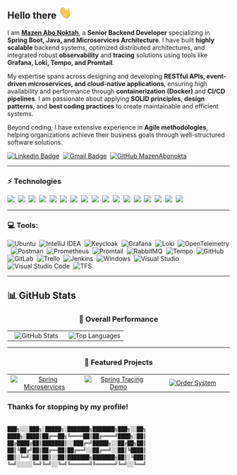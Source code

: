 ## Hello there <img src="https://raw.githubusercontent.com/ABSphreak/ABSphreak/master/gifs/Hi.gif" width="30px">

I am [**Mazen Abo Noktah**](https://github.com/MazenAbonokta), a **Senior Backend Developer** specializing in **Spring Boot, Java, and Microservices Architecture**. I have built **highly scalable** backend systems, optimized distributed architectures, and integrated robust **observability** and **tracing** solutions using tools like **Grafana, Loki, Tempo, and Promtail**.

My expertise spans across designing and developing **RESTful APIs, event-driven microservices, and cloud-native applications**, ensuring high availability and performance through **containerization (Docker)** and **CI/CD pipelines**. I am passionate about applying **SOLID principles**, **design patterns**, and **best coding practices** to create maintainable and efficient systems.

Beyond coding, I have extensive experience in **Agile methodologies**, helping organizations achieve their business goals through well-structured software solutions.

[![Linkedin Badge](https://img.shields.io/badge/-mazen--abo--noktah-blue?style=flat&logo=Linkedin&logoColor=white&link=https://www.linkedin.com/in/mazen-abo-noktah/)](https://www.linkedin.com/in/mazen-abo-noktah/)&nbsp;
[![Gmail Badge](https://img.shields.io/badge/-mazen.abonoktah@gmail.com-c14438?style=flat&logo=Gmail&logoColor=white&link=mailto:mazen.abonoktah@gmail.com)](mailto:mazen.abonoktah@gmail.com)&nbsp;
[![GitHub MazenAbonokta](https://img.shields.io/github/followers/MazenAbonokta?label=follow&style=social)](https://github.com/MazenAbonokta)&nbsp;

---
### ⚡ Technologies
![](https://img.shields.io/badge/Spring%20Boot-6DB33F?style=flat&logo=spring-boot&logoColor=white)&nbsp;
![](https://img.shields.io/badge/Java-ED8B00?style=flat&logo=java&logoColor=white)&nbsp;
![](https://img.shields.io/badge/Angular-DD0031?style=flat&logo=angular&logoColor=white)&nbsp;
![](https://img.shields.io/badge/TypeScript-007ACC?style=flat&logo=typescript&logoColor=white)&nbsp;
![](https://img.shields.io/badge/MySQL-005C84?style=flat&logo=mysql&logoColor=white)&nbsp;
![](https://img.shields.io/badge/PostgreSQL-316192?style=flat&logo=postgresql&logoColor=white)&nbsp;
![](https://img.shields.io/badge/Apache-D42029?style=flat&logo=apache&logoColor=white)&nbsp;
![](https://img.shields.io/badge/Docker-2496ED?style=flat&logo=docker&logoColor=white)&nbsp;
![](https://img.shields.io/badge/.NET-5C2D91?style=flat&logo=.net&logoColor=white)&nbsp;
![](https://img.shields.io/badge/C%23-239120?style=flat&logo=c-sharp&logoColor=white)&nbsp;
![](https://img.shields.io/badge/SQL%20Server-CC2927?style=flat&logo=microsoft%20sql%20server&logoColor=white)&nbsp;
![](https://img.shields.io/badge/CSS-239120?style=flat&logo=css3&logoColor=white)&nbsp;
![](https://img.shields.io/badge/HTML5-E34F26?style=flat&logo=html5&logoColor=white)&nbsp;
![](https://img.shields.io/badge/JavaScript-yellow?style=flat&logo=javascript&logoColor=white)&nbsp;
![](https://img.shields.io/badge/Bootstrap-563D7C?style=flat&logo=bootstrap&logoColor=white)&nbsp;
![](https://img.shields.io/badge/Git-F05033?style=flat&logo=git&logoColor=white)&nbsp;
![](https://img.shields.io/badge/JWT-d63aff?style=flat&logo=json-web-tokens&logoColor=white)&nbsp;


---
### 💻 Tools:
![Ubuntu](https://img.shields.io/badge/Ubuntu-E95420?style=flat&logo=ubuntu&logoColor=white)&nbsp;
![IntelliJ IDEA](https://img.shields.io/badge/IntelliJ%20IDEA-000000?style=flat&logo=intellij-idea&logoColor=white)&nbsp;
![Keycloak](https://img.shields.io/badge/Keycloak-0078D7?style=flat&logo=keycloak&logoColor=white)&nbsp;
![Grafana](https://img.shields.io/badge/Grafana-F46800?style=flat&logo=grafana&logoColor=white)&nbsp;
![Loki](https://img.shields.io/badge/Loki-3DDC84?style=flat&logo=loki&logoColor=white)&nbsp;
![OpenTelemetry](https://img.shields.io/badge/OpenTelemetry-6A1B9A?style=flat&logo=opentelemetry&logoColor=white)&nbsp;
![Postman](https://img.shields.io/badge/Postman-FF6C37?style=flat&logo=postman&logoColor=white)&nbsp;
![Prometheus](https://img.shields.io/badge/Prometheus-E6522C?style=flat&logo=prometheus&logoColor=white)&nbsp;
![Promtail](https://img.shields.io/badge/Promtail-FF9800?style=flat&logo=promtail&logoColor=white)&nbsp;
![RabbitMQ](https://img.shields.io/badge/RabbitMQ-FF6600?style=flat&logo=rabbitmq&logoColor=white)&nbsp;
![Tempo](https://img.shields.io/badge/Tempo-0099E5?style=flat&logo=tempo&logoColor=white)&nbsp;
![GitHub](https://img.shields.io/badge/GitHub-181717?style=flat&logo=github&logoColor=white)&nbsp;
![GitLab](https://img.shields.io/badge/GitLab-FC6D26?style=flat&logo=gitlab&logoColor=white)&nbsp;
![Trello](https://img.shields.io/badge/Trello-0052CC?style=flat&logo=trello&logoColor=white)&nbsp;
![Jenkins](https://img.shields.io/badge/Jenkins-D24939?style=flat&logo=jenkins&logoColor=white)&nbsp;
![Windows](https://img.shields.io/badge/Windows-0078D6?style=flat&logo=windows&logoColor=white)&nbsp;
![Visual Studio](https://img.shields.io/badge/Visual%20Studio-5C2D91?style=flat&logo=visual-studio&logoColor=white)&nbsp;
![Visual Studio Code](https://img.shields.io/badge/Visual%20Studio%20Code-007ACC?style=flat&logo=visual-studio-code&logoColor=white)&nbsp;
![TFS](https://img.shields.io/badge/TFS-007ACC?style=flat&logo=tfs&logoColor=white)&nbsp;

---
## 📊 GitHub Stats

<div align="center">

### 🚀 Overall Performance  

<table width="100%">
  <tr>
    <td align="center" width="50%">
      <img src="https://github-readme-stats.vercel.app/api?username=MazenAbonokta&show_icons=true&theme=transparent&hide_border=true" alt="GitHub Stats" width="100%">
    </td>
    <td align="center" width="50%">
      <img src="https://github-readme-stats.vercel.app/api/top-langs/?username=MazenAbonokta&layout=compact&hide_border=true" alt="Top Languages" width="100%">
    </td>
  </tr>
</table>

---

### 📌 Featured Projects  

<table width="100%">
  <tr>
    <td align="center" width="33%">
      <a href="https://github.com/mazenabonokta/spring-microservices">
        <img src="https://github-readme-stats.vercel.app/api/pin/?username=mazenabonokta&repo=spring-microservices&hide_border=true" alt="Spring Microservices" width="100%">
      </a>
    </td>
    <td align="center" width="33%">
      <a href="https://github.com/mazenabonokta/spring-tracing-demo">
        <img src="https://github-readme-stats.vercel.app/api/pin/?username=mazenabonokta&repo=spring-tracing-demo&hide_border=true" alt="Spring Tracing Demo" width="100%">
      </a>
    </td>
    <td align="center" width="33%">
      <a href="https://github.com/mazenabonokta/order-system">
        <img src="https://github-readme-stats.vercel.app/api/pin/?username=mazenabonokta&repo=order-system&hide_border=true" alt="Order System" width="100%">
      </a>
    </td>
  </tr>
</table>

</div>



### Thanks for stopping by my profile!
```

███╗░░░███╗░█████╗░███████╗███████╗███╗░░██╗
████╗░████║██╔══██╗╚════██║██╔════╝████╗░██║
██╔████╔██║███████║░░███╔═╝█████╗░░██╔██╗██║
██║╚██╔╝██║██╔══██║██╔══╝░░██╔══╝░░██║╚████║
██║░╚═╝░██║██║░░██║███████╗███████╗██║░╚███║
╚═╝░░░░░╚═╝╚═╝░░╚═╝╚══════╝╚══════╝╚═╝░░╚══╝

